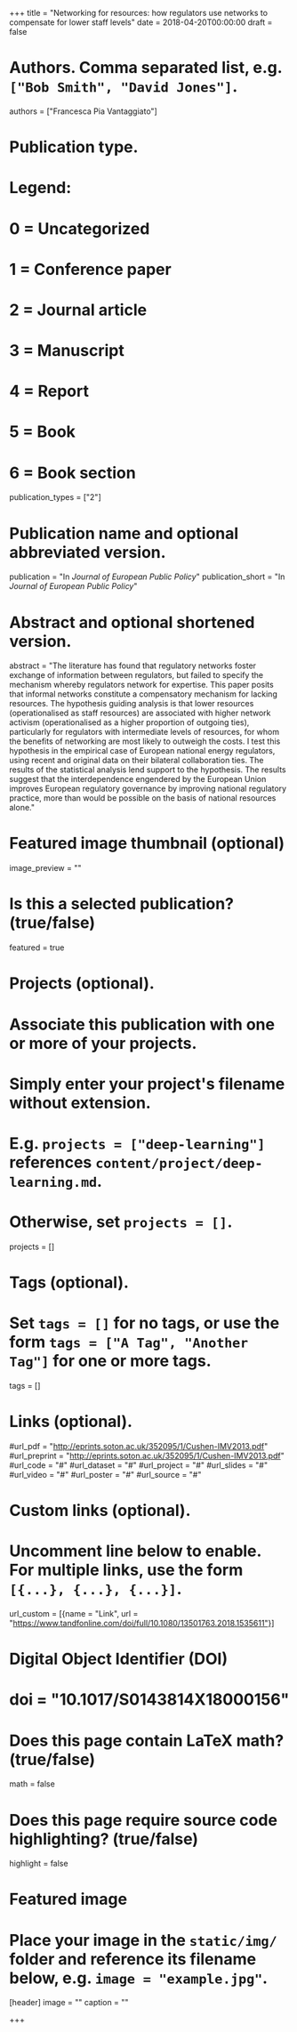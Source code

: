 +++
title = "Networking for resources: how regulators use networks to compensate for lower staff levels"
date = 2018-04-20T00:00:00
draft = false

# Authors. Comma separated list, e.g. `["Bob Smith", "David Jones"]`.
authors = ["Francesca Pia Vantaggiato"]

# Publication type.
# Legend:
# 0 = Uncategorized
# 1 = Conference paper
# 2 = Journal article
# 3 = Manuscript
# 4 = Report
# 5 = Book
# 6 = Book section
publication_types = ["2"]

# Publication name and optional abbreviated version.
publication = "In *Journal of European Public Policy*"
publication_short = "In *Journal of European Public Policy*"

# Abstract and optional shortened version.
abstract = "The literature has found that regulatory networks foster exchange of information between regulators, but failed to specify the mechanism whereby regulators network for expertise. This paper posits that informal networks constitute a compensatory mechanism for lacking resources. The hypothesis guiding analysis is that lower resources (operationalised as staff resources) are associated with higher network activism (operationalised as a higher proportion of outgoing ties), particularly for regulators with intermediate levels of resources, for whom the benefits of networking are most likely to outweigh the costs. I test this hypothesis in the empirical case of European national energy regulators, using recent and original data on their bilateral collaboration ties. The results of the statistical analysis lend support to the hypothesis. The results suggest that the interdependence engendered by the European Union improves European regulatory governance by improving national regulatory practice, more than would be possible on the basis of national resources alone."


# Featured image thumbnail (optional)
image_preview = ""

# Is this a selected publication? (true/false)
featured = true

# Projects (optional).
#   Associate this publication with one or more of your projects.
#   Simply enter your project's filename without extension.
#   E.g. `projects = ["deep-learning"]` references `content/project/deep-learning.md`.
#   Otherwise, set `projects = []`.
projects = []

# Tags (optional).
#   Set `tags = []` for no tags, or use the form `tags = ["A Tag", "Another Tag"]` for one or more tags.
tags = []

# Links (optional).
#url_pdf = "http://eprints.soton.ac.uk/352095/1/Cushen-IMV2013.pdf"
#url_preprint = "http://eprints.soton.ac.uk/352095/1/Cushen-IMV2013.pdf"
#url_code = "#"
#url_dataset = "#"
#url_project = "#"
#url_slides = "#"
#url_video = "#"
#url_poster = "#"
#url_source = "#"

# Custom links (optional).
#   Uncomment line below to enable. For multiple links, use the form `[{...}, {...}, {...}]`.
url_custom = [{name = "Link", url = "https://www.tandfonline.com/doi/full/10.1080/13501763.2018.1535611"}]

# Digital Object Identifier (DOI)
# doi = "10.1017/S0143814X18000156"

# Does this page contain LaTeX math? (true/false)
math = false

# Does this page require source code highlighting? (true/false)
highlight = false

# Featured image
# Place your image in the `static/img/` folder and reference its filename below, e.g. `image = "example.jpg"`.
[header]
image = ""
caption = ""

+++

